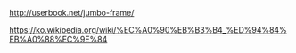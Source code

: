 http://userbook.net/jumbo-frame/

https://ko.wikipedia.org/wiki/%EC%A0%90%EB%B3%B4_%ED%94%84%EB%A0%88%EC%9E%84